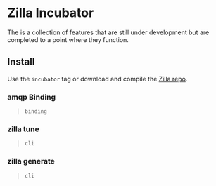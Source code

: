 # Zilla Incubator

The is a collection of features that are still under development but are completed to a point where they function.

## Install

Use the `incubator` tag or download and compile the [Zilla repo](https://github.com/aklivity/zilla).

### amqp Binding

> `binding`

### zilla tune

> `cli`

### zilla generate

> `cli`
